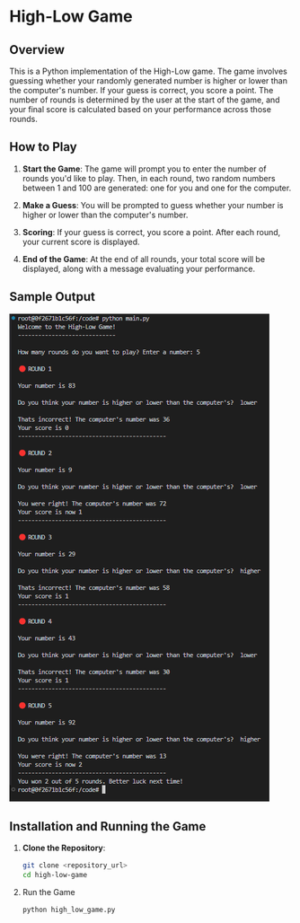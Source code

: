 # High-Low Game

## Overview

This is a Python implementation of the High-Low game. The game involves guessing whether your randomly generated number is higher or lower than the computer's number. If your guess is correct, you score a point. The number of rounds is determined by the user at the start of the game, and your final score is calculated based on your performance across those rounds.

## How to Play

1. **Start the Game**: The game will prompt you to enter the number of rounds you'd like to play. Then, in each round, two random numbers between 1 and 100 are generated: one for you and one for the computer.

2. **Make a Guess**: You will be prompted to guess whether your number is higher or lower than the computer's number.

3. **Scoring**: If your guess is correct, you score a point. After each round, your current score is displayed.

4. **End of the Game**: At the end of all rounds, your total score will be displayed, along with a message evaluating your performance.

## Sample Output

![alt text](image.png)

## Installation and Running the Game

1. **Clone the Repository**:

   ```bash
   git clone <repository_url>
   cd high-low-game

   ```

2. Run the Game

   ```bash
   python high_low_game.py
   ```
